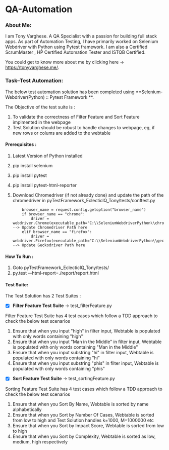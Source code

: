 # QA-Automation
### About Me:

I am Tony Varghese. A QA Specialist with a passion for building full stack apps. As part of Automation Testing, I have primarily worked on Selenium Webdriver with Python using Pytest framework. I am also a Certified ScrumMaster , HP Certified Automation Tester and ISTQB Certified. 

You could get to know more about me by clicking here -> https://tonyvarghese.me/. 
### Task–Test Automation:

The below test automation solution has been completed using **Selenium-Webdriver(Python) :: Pytest Framework **. 

The Objective of the test suite is : 
1) To validate the correctness of Filter Feature and Sort Feature implmented in the webpage
2) Test Solution should be robust to handle changes to webpage, eg, if new rows or colums are added to the webtable

#### Prerequisites :

1)	Latest Version of Python installed   
2)	pip install selenium
3)	pip install pytest
4)	pip install pytest-html-reporter
5)	Download Chromedriver (if not already done) and update the path of the chromedriver in pyTestFramework_EclecticIQ_Tony/tests/conftest.py

    ```
        browser_name = request.config.getoption("browser_name")
        if browser_name == "chrome":
            driver = webdriver.Chrome(executable_path="C:\\SeleniumWebdriverPython\\chromedriver.exe")  --> Update Chromedriver Path here
        elif browser_name == "firefox":
            driver = webdriver.Firefox(executable_path="C:\\SeleniumWebdriverPython\\geckodriver.exe")  --> Update Geckodriver Path here
    ```
#### How To Run :

1) Goto pyTestFramework_EclecticIQ_Tony/tests/
2) py.test --html-report=./report/report.html

#### Test Suite:
The Test Solution has 2 Test Suites :

-	[x] **Filter Feature Test Suite** -> test_filterFeature.py

Filter Feature Test Suite has 4 test cases which follow a TDD approach to check the below test scenarios
          
1) Ensure that when you input "high" in filter input, Webtable is populated with only words containing "high"
2) Ensure that when you input "Man in the Middle" in filter input, Webtable is populated with only words containing "Man in the Middle"
3) Ensure that when you input substring "hi" in filter input, Webtable is populated with only words containing "hi"
4) Ensure that when you input substring "phis" in filter input, Webtable is populated with only words containing "phis"

-	[x] **Sort Feature Test Suite** -> test_sortingFeature.py

Sorting Feature Test Suite has 4 test cases which follow a TDD approach to check the below test scenarios
          
1) Ensure that when you Sort By Name, Webtable is sorted by name alphabetically
2) Ensure that when you Sort by Number Of Cases, Webtable is sorted from low to high and Test Solution handles k=1000, M=1000000 etc
3) Ensure that when you Sort by Impact Score, Webtable is sorted from low to high
4) Ensure that when you Sort by Complexity, Webtable is sorted as low, medium, high respectively

